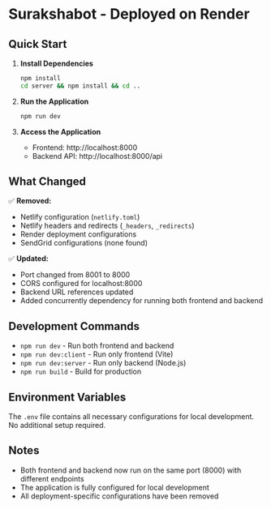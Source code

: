 # Surakshabot - Deployed on Render

## Quick Start

1. **Install Dependencies**
   ```bash
   npm install
   cd server && npm install && cd ..
   ```

2. **Run the Application**
   ```bash
   npm run dev
   ```

3. **Access the Application**
   - Frontend: http://localhost:8000
   - Backend API: http://localhost:8000/api

## What Changed

✅ **Removed:**
- Netlify configuration (`netlify.toml`)
- Netlify headers and redirects (`_headers`, `_redirects`)
- Render deployment configurations
- SendGrid configurations (none found)

✅ **Updated:**
- Port changed from 8001 to 8000
- CORS configured for localhost:8000
- Backend URL references updated
- Added concurrently dependency for running both frontend and backend

## Development Commands

- `npm run dev` - Run both frontend and backend
- `npm run dev:client` - Run only frontend (Vite)
- `npm run dev:server` - Run only backend (Node.js)
- `npm run build` - Build for production

## Environment Variables

The `.env` file contains all necessary configurations for local development. No additional setup required.

## Notes

- Both frontend and backend now run on the same port (8000) with different endpoints
- The application is fully configured for local development
- All deployment-specific configurations have been removed